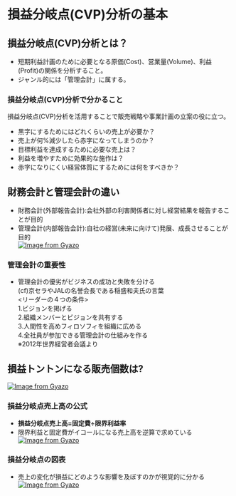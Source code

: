 # 損益分岐点(CVP)分析の基本  
## 損益分岐点(CVP)分析とは？  
* 短期利益計画のために必要となる原価(Cost)、営業量(Volume)、利益(Profit)の関係を分析すること。  
* ジャンル的には「管理会計」に属する。  
### 損益分岐点(CVP)分析で分かること  
損益分岐点(CVP)分析を活用することで販売戦略や事業計画の立案の役に立つ。  
* 黒字にするためにはどれくらいの売上が必要か？  
* 売上が何%減少したら赤字になってしまうのか？  
* 目標利益を達成するために必要な売上は？  
* 利益を増やすために効果的な施作は？  
* 赤字になりにくい経営体質にするためには何をすべきか？  
## 財務会計と管理会計の違い  
* 財務会計(外部報告会計):会社外部の利害関係者に対し経営結果を報告することが目的  
* 管理会計(内部報告会計):自社の経営(未来に向けて)発展、成長させることが目的  
[![Image from Gyazo](https://i.gyazo.com/4b77de4d887ee7371a600db29a7d2503.png)](https://gyazo.com/4b77de4d887ee7371a600db29a7d2503)
### 管理会計の重要性  
* 管理会計の優劣がビジネスの成功と失敗を分ける  
(cf)京セラやJALの名誉会長である稲盛和夫氏の言葉  
<リーダーの４つの条件>    
1.ビジョンを掲げる  
2.組織メンバーとビジョンを共有する  
3.人間性を高めフィロソフィを組織に広める  
4.全社員が参加できる管理会計の仕組みを作る  
※2012年世界経営者会議より  
## 損益トントンになる販売個数は?
[![Image from Gyazo](https://i.gyazo.com/4fe08fc3e228508497e5b5715e6ff3ad.png)](https://gyazo.com/4fe08fc3e228508497e5b5715e6ff3ad)
### 損益分岐点売上高の公式  
* **損益分岐点売上高=固定費÷限界利益率**  
* 限界利益と固定費がイコールになる売上高を逆算で求めている  
[![Image from Gyazo](https://i.gyazo.com/5d4a118d717fbc8037cea521057f1188.png)](https://gyazo.com/5d4a118d717fbc8037cea521057f1188)
### 損益分岐点の図表  
* 売上の変化が損益にどのような影響を及ぼすのかが視覚的に分かる
[![Image from Gyazo](https://i.gyazo.com/c1316132bf351a7e99b7ce5b33cf54f7.png)](https://gyazo.com/c1316132bf351a7e99b7ce5b33cf54f7)







